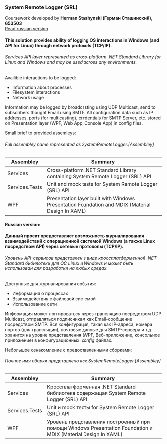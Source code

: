 ### System Remote Logger (SRL)
Coursework developed by **Herman Stashynski (Герман Сташинский), 653503**  
[Read russian version](#Russian-version)

#### This solution provides ability of logging OS interactions in Windows (and API for Linux) through network protocols (TCP/IP). 
###### Services API layer represented as cross-platform .NET Standard Library for Linux and Windows and may be used across any environments.

Availible interactions to be logged:
* Information about processes
* Filesystem interactions
* Network usage

Information may be logged by broadcasting using UDP Multicast, send to subscribers thought Email using SMTP. All configuration data such as IP addresses, ports (for multicasting), credentials for SMTP Server, etc. stored on Presentation layer (WPF, Web App, Console App) in config files.

Small brief to provided assemleys:
###### *Full assembley name represented as SystemRemoteLogger.[Assembley]*

| Assembley | Summary |
| ------ | ------ | 
| Services | Cross-platform .NET Standard Library containing System Remote Logger (SRL) API |
| Services.Tests | Unit and mock tests for System Remote Logger (SRL) API | 
| WPF | Presentation layer built with Windows Presentation Foundation and MDIX (Material Design In XAML)|

#### Russian version:
#### Данный проект предоставляет возможность журналирования взаимодействий с операционной системой Windows (а также Linux посредством API) через сетевые протоколы (TCP/IP).

###### Уровень API-сервисов представлен в виде кроссплатформенной .NET Standard бибилотеки для ОС Linux и Windows и может быть использован для разработки на любых средах.

Доступные для журналирования события:
* Информация о процессах
* Взаимодействия с файловой системой
* Использование сети

Информация может логгироваться через трансляцию посредством UDP Multicast, отправляться подписчикам как Email-сообщение посредством SMTP. Вся конфигурация, такая как IP-адреса, номера портов (для трансляции), почтовые данные для SMTP-сервера и т.д. хранится на уровне представления (WPF, Веб-приложение, консольное приложение) в конфигурационных *.config* файлах.

Небольшое ознакомление с предоставленными сборками:
###### *Полное имя сборки представлено как SystemRemoteLogger.[Assembley]*

| Assembley | Summary |
| ------ | ------ | 
| Services | Кроссплатформенная .NET Standard библиотека содержащая System Remote Logger (SRL) API |
| Services.Tests | Unit и mock тесты for System Remote Logger (SRL) API | 
| WPF | Уровень представления построенный при помощи Windows Presentation Foundation и MDIX (Material Design In XAML)|